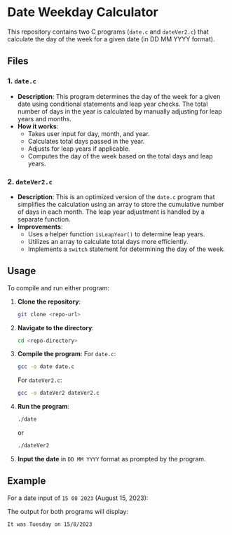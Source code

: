 # Date Weekday Calculator

This repository contains two C programs (`date.c` and `dateVer2.c`) that calculate the day of the week for a given date (in DD MM YYYY format).

## Files

### 1. `date.c`

- **Description**: This program determines the day of the week for a given date using conditional statements and leap year checks. The total number of days in the year is calculated by manually adjusting for leap years and months.
- **How it works**:
  - Takes user input for day, month, and year.
  - Calculates total days passed in the year.
  - Adjusts for leap years if applicable.
  - Computes the day of the week based on the total days and leap years.

### 2. `dateVer2.c`

- **Description**: This is an optimized version of the `date.c` program that simplifies the calculation using an array to store the cumulative number of days in each month. The leap year adjustment is handled by a separate function.
- **Improvements**:
  - Uses a helper function `isLeapYear()` to determine leap years.
  - Utilizes an array to calculate total days more efficiently.
  - Implements a `switch` statement for determining the day of the week.

## Usage

To compile and run either program:

1. **Clone the repository**:
   ```bash
   git clone <repo-url>
   ```
2. **Navigate to the directory**:
   ```bash
   cd <repo-directory>
   ```
3. **Compile the program**:
   For `date.c`:
   ```bash
   gcc -o date date.c
   ```
   For `dateVer2.c`:
   ```bash
   gcc -o dateVer2 dateVer2.c
   ```
4. **Run the program**:
   ```bash
   ./date
   ```
   or
   ```bash
   ./dateVer2
   ```

5. **Input the date** in `DD MM YYYY` format as prompted by the program.

## Example

For a date input of `15 08 2023` (August 15, 2023):

The output for both programs will display:
```
It was Tuesday on 15/8/2023
```
